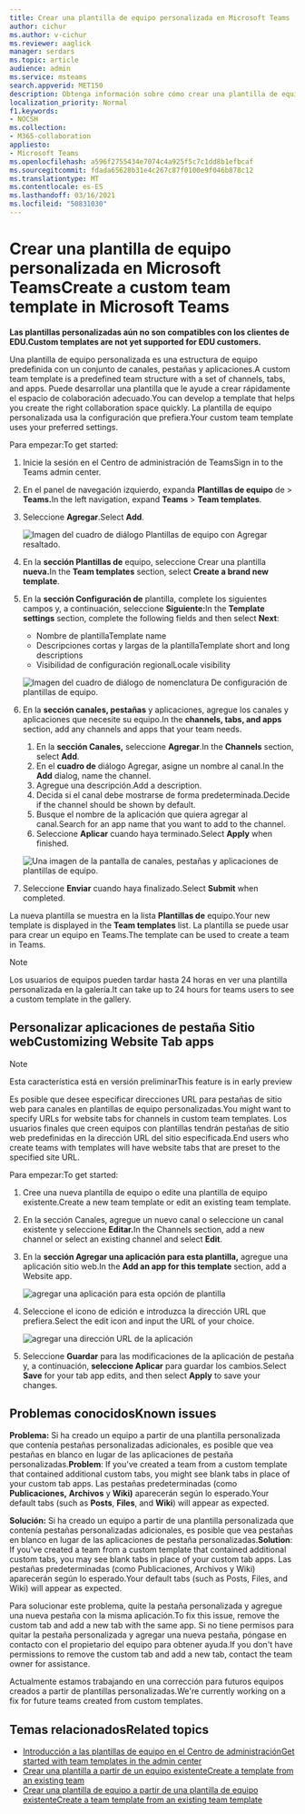 ```yaml
---
title: Crear una plantilla de equipo personalizada en Microsoft Teams
author: cichur
ms.author: v-cichur
ms.reviewer: aaglick
manager: serdars
ms.topic: article
audience: admin
ms.service: msteams
search.appverid: MET150
description: Obtenga información sobre cómo crear una plantilla de equipo personalizada en Microsoft Teams.
localization_priority: Normal
f1.keywords:
- NOCSH
ms.collection:
- M365-collaboration
appliesto:
- Microsoft Teams
ms.openlocfilehash: a596f2755434e7074c4a925f5c7c1dd8b1efbcaf
ms.sourcegitcommit: fdada65628b31e4c267c87f0100e9f046b878c12
ms.translationtype: MT
ms.contentlocale: es-ES
ms.lasthandoff: 03/16/2021
ms.locfileid: "50831030"
---
```

# <a name="create-a-custom-team-template-in-microsoft-teams"></a><span data-ttu-id="a66b4-103">Crear una plantilla de equipo personalizada en Microsoft Teams</span><span class="sxs-lookup"><span data-stu-id="a66b4-103">Create a custom team template in Microsoft Teams</span></span>

<span data-ttu-id="a66b4-104">**Las plantillas personalizadas aún no son compatibles con los clientes de EDU.**</span><span class="sxs-lookup"><span data-stu-id="a66b4-104">**Custom templates are not yet supported for EDU customers.**</span></span>

<span data-ttu-id="a66b4-105">Una plantilla de equipo personalizada es una estructura de equipo predefinida con un conjunto de canales, pestañas y aplicaciones.</span><span class="sxs-lookup"><span data-stu-id="a66b4-105">A custom team template is a predefined team structure with a set of channels, tabs, and apps.</span></span> <span data-ttu-id="a66b4-106">Puede desarrollar una plantilla que le ayude a crear rápidamente el espacio de colaboración adecuado.</span><span class="sxs-lookup"><span data-stu-id="a66b4-106">You can develop a template that helps you create the right collaboration space quickly.</span></span> <span data-ttu-id="a66b4-107">La plantilla de equipo personalizada usa la configuración que prefiera.</span><span class="sxs-lookup"><span data-stu-id="a66b4-107">Your custom team template uses your preferred settings.</span></span>  

<span data-ttu-id="a66b4-108">Para empezar:</span><span class="sxs-lookup"><span data-stu-id="a66b4-108">To get started:</span></span>

1. <span data-ttu-id="a66b4-109">Inicie la sesión en el Centro de administración de Teams</span><span class="sxs-lookup"><span data-stu-id="a66b4-109">Sign in to the Teams admin center.</span></span>

2. <span data-ttu-id="a66b4-110">En el panel de navegación izquierdo, expanda **Plantillas de equipo** de  >  **Teams.**</span><span class="sxs-lookup"><span data-stu-id="a66b4-110">In the left navigation, expand **Teams** > **Team templates**.</span></span>

3. <span data-ttu-id="a66b4-111">Seleccione **Agregar**.</span><span class="sxs-lookup"><span data-stu-id="a66b4-111">Select **Add**.</span></span>

    ![Imagen del cuadro de diálogo Plantillas de equipo con Agregar resaltado.](media/team-templates-new.png)

4. <span data-ttu-id="a66b4-113">En la **sección Plantillas de** equipo, seleccione Crear una plantilla **nueva.**</span><span class="sxs-lookup"><span data-stu-id="a66b4-113">In the **Team templates** section, select **Create a brand new template**.</span></span>

5. <span data-ttu-id="a66b4-114">En la **sección Configuración de** plantilla, complete los siguientes campos y, a continuación, seleccione **Siguiente:**</span><span class="sxs-lookup"><span data-stu-id="a66b4-114">In the **Template settings** section, complete the following fields and then select **Next**:</span></span>
    - <span data-ttu-id="a66b4-115">Nombre de plantilla</span><span class="sxs-lookup"><span data-stu-id="a66b4-115">Template name</span></span>
    - <span data-ttu-id="a66b4-116">Descripciones cortas y largas de la plantilla</span><span class="sxs-lookup"><span data-stu-id="a66b4-116">Template short and long descriptions</span></span>
    - <span data-ttu-id="a66b4-117">Visibilidad de configuración regional</span><span class="sxs-lookup"><span data-stu-id="a66b4-117">Locale visibility</span></span>  

    ![Imagen del cuadro de diálogo de nomenclatura De configuración de plantillas de equipo.](media/template-add-a-name.png)

6. <span data-ttu-id="a66b4-119">En la **sección canales, pestañas** y aplicaciones, agregue los canales y aplicaciones que necesite su equipo.</span><span class="sxs-lookup"><span data-stu-id="a66b4-119">In the **channels, tabs, and apps** section, add any channels and apps that your team needs.</span></span>

    1. <span data-ttu-id="a66b4-120">En la **sección Canales,** seleccione **Agregar**.</span><span class="sxs-lookup"><span data-stu-id="a66b4-120">In the **Channels** section, select **Add**.</span></span>
    2. <span data-ttu-id="a66b4-121">En el **cuadro de** diálogo Agregar, asigne un nombre al canal.</span><span class="sxs-lookup"><span data-stu-id="a66b4-121">In the **Add** dialog, name the channel.</span></span>
    3. <span data-ttu-id="a66b4-122">Agregue una descripción.</span><span class="sxs-lookup"><span data-stu-id="a66b4-122">Add a description.</span></span>
    4. <span data-ttu-id="a66b4-123">Decida si el canal debe mostrarse de forma predeterminada.</span><span class="sxs-lookup"><span data-stu-id="a66b4-123">Decide if the channel should be shown by default.</span></span>
    5. <span data-ttu-id="a66b4-124">Busque el nombre de la aplicación que quiera agregar al canal.</span><span class="sxs-lookup"><span data-stu-id="a66b4-124">Search for an app name that you want to add to the channel.</span></span>
    6. <span data-ttu-id="a66b4-125">Seleccione **Aplicar** cuando haya terminado.</span><span class="sxs-lookup"><span data-stu-id="a66b4-125">Select **Apply** when finished.</span></span>

    ![Una imagen de la pantalla de canales, pestañas y aplicaciones de plantillas de equipo.](media/template-channels-tabs-apps.png)

8. <span data-ttu-id="a66b4-127">Seleccione **Enviar** cuando haya finalizado.</span><span class="sxs-lookup"><span data-stu-id="a66b4-127">Select **Submit** when completed.</span></span>

<span data-ttu-id="a66b4-128">La nueva plantilla se muestra en la lista **Plantillas de** equipo.</span><span class="sxs-lookup"><span data-stu-id="a66b4-128">Your new template is displayed in the **Team templates** list.</span></span> <span data-ttu-id="a66b4-129">La plantilla se puede usar para crear un equipo en Teams.</span><span class="sxs-lookup"><span data-stu-id="a66b4-129">The template can be used to create a team in Teams.</span></span>

> [!Note]
> <span data-ttu-id="a66b4-130">Los usuarios de equipos pueden tardar hasta 24 horas en ver una plantilla personalizada en la galería.</span><span class="sxs-lookup"><span data-stu-id="a66b4-130">It can take up to 24 hours for teams users to see a custom template in the gallery.</span></span>

## <a name="customizing-website-tab-apps"></a><span data-ttu-id="a66b4-131">Personalizar aplicaciones de pestaña Sitio web</span><span class="sxs-lookup"><span data-stu-id="a66b4-131">Customizing Website Tab apps</span></span>

> [!Note]
> <span data-ttu-id="a66b4-132">Esta característica está en versión preliminar</span><span class="sxs-lookup"><span data-stu-id="a66b4-132">This feature is in early preview</span></span>

<span data-ttu-id="a66b4-133">Es posible que desee especificar direcciones URL para pestañas de sitio web para canales en plantillas de equipo personalizadas.</span><span class="sxs-lookup"><span data-stu-id="a66b4-133">You might want to specify URLs for website tabs for channels in custom team templates.</span></span> <span data-ttu-id="a66b4-134">Los usuarios finales que creen equipos con plantillas tendrán pestañas de sitio web predefinidas en la dirección URL del sitio especificada.</span><span class="sxs-lookup"><span data-stu-id="a66b4-134">End users who create teams with templates will have website tabs that are preset to the specified site URL.</span></span>

<span data-ttu-id="a66b4-135">Para empezar:</span><span class="sxs-lookup"><span data-stu-id="a66b4-135">To get started:</span></span>

1. <span data-ttu-id="a66b4-136">Cree una nueva plantilla de equipo o edite una plantilla de equipo existente.</span><span class="sxs-lookup"><span data-stu-id="a66b4-136">Create a new team template or edit an existing team template.</span></span>

2. <span data-ttu-id="a66b4-137">En la sección Canales, agregue un nuevo canal o seleccione un canal existente y seleccione **Editar.**</span><span class="sxs-lookup"><span data-stu-id="a66b4-137">In the Channels section, add a new channel or select an existing channel and select **Edit**.</span></span>

3. <span data-ttu-id="a66b4-138">En la **sección Agregar una aplicación para esta plantilla,** agregue una aplicación sitio web.</span><span class="sxs-lookup"><span data-stu-id="a66b4-138">In the **Add an app for this template** section, add a Website app.</span></span>

    ![agregar una aplicación para esta opción de plantilla](media/add-an-app-template.png)

4. <span data-ttu-id="a66b4-140">Seleccione el icono de edición e introduzca la dirección URL que prefiera.</span><span class="sxs-lookup"><span data-stu-id="a66b4-140">Select the edit icon and input the URL of your choice.</span></span>

    ![agregar una dirección URL de la aplicación](media/add-url-app-template.png)

5. <span data-ttu-id="a66b4-142">Seleccione **Guardar** para las modificaciones de la aplicación de pestaña y, a continuación, **seleccione Aplicar** para guardar los cambios.</span><span class="sxs-lookup"><span data-stu-id="a66b4-142">Select **Save** for your tab app edits, and then select **Apply** to save your changes.</span></span>

## <a name="known-issues"></a><span data-ttu-id="a66b4-143">Problemas conocidos</span><span class="sxs-lookup"><span data-stu-id="a66b4-143">Known issues</span></span>

<span data-ttu-id="a66b4-144">**Problema:** Si ha creado un equipo a partir de una plantilla personalizada que contenía pestañas personalizadas adicionales, es posible que vea pestañas en blanco en lugar de las aplicaciones de pestaña personalizadas.</span><span class="sxs-lookup"><span data-stu-id="a66b4-144">**Problem**: If you've created a team from a custom template that contained additional custom tabs, you might see blank tabs in place of your custom tab apps.</span></span> <span data-ttu-id="a66b4-145">Las pestañas predeterminadas (como **Publicaciones,** **Archivos** y **Wiki)** aparecerán según lo esperado.</span><span class="sxs-lookup"><span data-stu-id="a66b4-145">Your default tabs (such as **Posts**, **Files**, and **Wiki**) will appear as expected.</span></span>

<span data-ttu-id="a66b4-146">**Solución:** Si ha creado un equipo a partir de una plantilla personalizada que contenía pestañas personalizadas adicionales, es posible que vea pestañas en blanco en lugar de las aplicaciones de pestaña personalizadas.</span><span class="sxs-lookup"><span data-stu-id="a66b4-146">**Solution**: If you've created a team from a custom template that contained additional custom tabs, you may see blank tabs in place of your custom tab apps.</span></span> <span data-ttu-id="a66b4-147">Las pestañas predeterminadas (como Publicaciones, Archivos y Wiki) aparecerán según lo esperado.</span><span class="sxs-lookup"><span data-stu-id="a66b4-147">Your default tabs (such as Posts, Files, and Wiki) will appear as expected.</span></span>

<span data-ttu-id="a66b4-148">Para solucionar este problema, quite la pestaña personalizada y agregue una nueva pestaña con la misma aplicación.</span><span class="sxs-lookup"><span data-stu-id="a66b4-148">To fix this issue, remove the custom tab and add a new tab with the same app.</span></span> <span data-ttu-id="a66b4-149">Si no tiene permisos para quitar la pestaña personalizada y agregar una nueva pestaña, póngase en contacto con el propietario del equipo para obtener ayuda.</span><span class="sxs-lookup"><span data-stu-id="a66b4-149">If you don't have permissions to remove the custom tab and add a new tab, contact the team owner for assistance.</span></span>

<span data-ttu-id="a66b4-150">Actualmente estamos trabajando en una corrección para futuros equipos creados a partir de plantillas personalizadas.</span><span class="sxs-lookup"><span data-stu-id="a66b4-150">We're currently working on a fix for future teams created from custom templates.</span></span>

## <a name="related-topics"></a><span data-ttu-id="a66b4-151">Temas relacionados</span><span class="sxs-lookup"><span data-stu-id="a66b4-151">Related topics</span></span>

- [<span data-ttu-id="a66b4-152">Introducción a las plantillas de equipo en el Centro de administración</span><span class="sxs-lookup"><span data-stu-id="a66b4-152">Get started with team templates in the admin center</span></span>](get-started-with-teams-templates-in-the-admin-console.md)
- [<span data-ttu-id="a66b4-153">Crear una plantilla a partir de un equipo existente</span><span class="sxs-lookup"><span data-stu-id="a66b4-153">Create a template from an existing team</span></span>](create-template-from-existing-team.md)
- [<span data-ttu-id="a66b4-154">Crear una plantilla de equipo a partir de una plantilla de equipo existente</span><span class="sxs-lookup"><span data-stu-id="a66b4-154">Create a team template from an existing team template</span></span>](create-template-from-existing-template.md)
